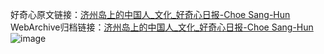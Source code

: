 好奇心原文链接：[济州岛上的中国人_文化_好奇心日报-Choe Sang-Hun](https://www.qdaily.com/articles/6952.html)
WebArchive归档链接：[济州岛上的中国人_文化_好奇心日报-Choe Sang-Hun](http://web.archive.org/web/20160424214432/http://www.qdaily.com:80/articles/6952.html)
![image](http://ww3.sinaimg.cn/large/007d5XDply1g3wbakc5moj30u04swb2a)